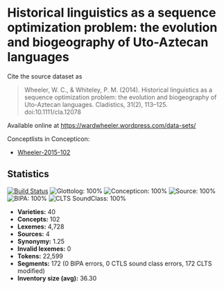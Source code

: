 # Historical linguistics as a sequence optimization problem: the evolution and biogeography of Uto-Aztecan languages

Cite the source dataset as

> Wheeler, W. C., & Whiteley, P. M. (2014). Historical linguistics as a sequence optimization problem: the evolution and biogeography of Uto-Aztecan languages. Cladistics, 31(2), 113–125. doi:10.1111/cla.12078

Available online at https://wardwheeler.wordpress.com/data-sets/


Conceptlists in Concepticon:
- [Wheeler-2015-102](https://concepticon.clld.org/contributions/Wheeler-2015-102)
## Statistics


[![Build Status](https://travis-ci.org/lexibank/wheelerutoaztecan.svg?branch=master)](https://travis-ci.org/lexibank/wheelerutoaztecan)
![Glottolog: 100%](https://img.shields.io/badge/Glottolog-100%25-brightgreen.svg "Glottolog: 100%")
![Concepticon: 100%](https://img.shields.io/badge/Concepticon-100%25-brightgreen.svg "Concepticon: 100%")
![Source: 100%](https://img.shields.io/badge/Source-100%25-brightgreen.svg "Source: 100%")
![BIPA: 100%](https://img.shields.io/badge/BIPA-100%25-brightgreen.svg "BIPA: 100%")
![CLTS SoundClass: 100%](https://img.shields.io/badge/CLTS%20SoundClass-100%25-brightgreen.svg "CLTS SoundClass: 100%")

- **Varieties:** 40
- **Concepts:** 102
- **Lexemes:** 4,728
- **Sources:** 4
- **Synonymy:** 1.25
- **Invalid lexemes:** 0
- **Tokens:** 22,599
- **Segments:** 172 (0 BIPA errors, 0 CTLS sound class errors, 172 CLTS modified)
- **Inventory size (avg):** 36.30